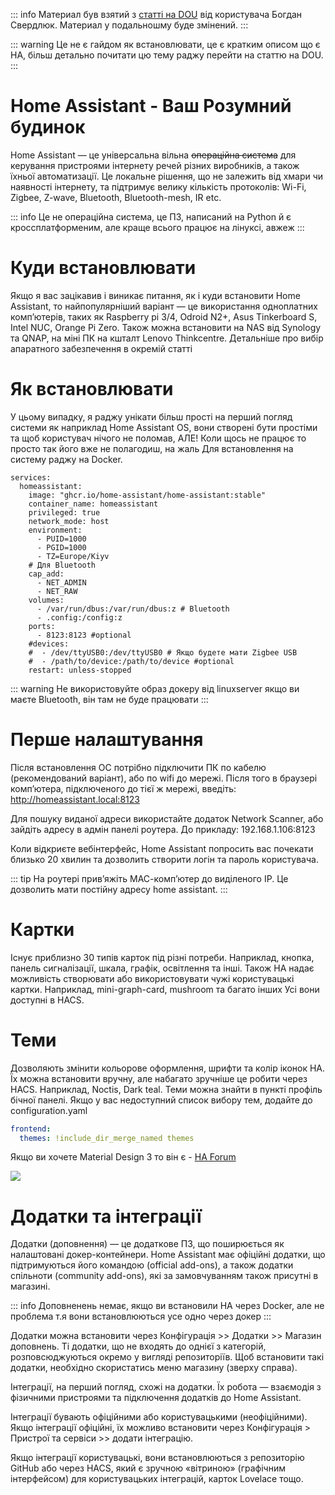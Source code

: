 <Banner
  text="Home Assistant"
  image="/pages/selfhost/ha.png"
  blur="5px"
/>

::: info
Материал був взятий з [статті на DOU](https://dou.ua/forums/topic/38947/) від користувача Богдан Свердлюк.
Материал у подальношму буде змінений.
:::

::: warning
Це не є гайдом як встановлювати, це є кратким описом що є HA, більш детально почитати цю тему раджу перейти на статтю на DOU.
:::

# Home Assistant - Ваш Розумний будинок

Home Assistant — це універсальна вільна ~~операційна система~~ для керування пристроями інтернету речей різних виробників, а також їхньої автоматизації. Це локальне рішення, що не залежить від хмари чи наявності інтернету, та підтримує велику кількість протоколів: Wi-Fi, Zigbee, Z-wave, Bluetooth, Bluetooth-mesh, IR etc.

::: info
Це не операційна система, це ПЗ, написаний на Python й є кроссплатформеним, але краще всього працює на лінуксі, авжеж
:::

# Куди встановлювати

Якщо я вас зацікавив і виникає питання, як і куди встановити Home Assistant, то найпопулярніший варіант — це використання одноплатних комп’ютерів, таких як Raspberry pi 3/4, Odroid N2+, Asus Tinkerboard S, Intel NUC, Orange Pi Zero. Також можна встановити на NAS від Synology та QNAP, на міні ПК на кшталт Lenovo Thinkcentre. Детальніше про вибір апаратного забезпечення в окремій статті

# Як встановлювати

У цьому випадку, я раджу унікати більш прості на перший погляд системи як наприклад Home Assistant OS, вони створені бути простіми та щоб користувач нічого не поломав, АЛЕ! Коли щось не працює то просто так його вже не полагодиш, на жаль
Для встановлення на систему раджу на Docker.


``` docker
services:
  homeassistant:
    image: "ghcr.io/home-assistant/home-assistant:stable"
    container_name: homeassistant
    privileged: true
    network_mode: host
    environment:
      - PUID=1000
      - PGID=1000
      - TZ=Europe/Kiyv
    # Для Bluetooth
    cap_add:
      - NET_ADMIN
      - NET_RAW
    volumes:
      - /var/run/dbus:/var/run/dbus:z # Bluetooth
      - .config:/config:z
    ports:
      - 8123:8123 #optional
    #devices:
    #  - /dev/ttyUSB0:/dev/ttyUSB0 # Якщо будете мати Zigbee USB
    #  - /path/to/device:/path/to/device #optional
    restart: unless-stopped
```

::: warning
Не використовуйте образ докеру від linuxserver якщо ви маєте Bluetooth, він там не буде працювати 
:::

# Перше налаштування

Після встановлення ОС потрібно підключити ПК по кабелю (рекомендований варіант), або по wifi до мережі. Після того в браузері комп’ютера, підключеного до тієї ж мережі, введіть: http://homeassistant.local:8123

Для пошуку виданої адреси використайте додаток Network Scanner, або зайдіть адресу в адмін панелі роутера. До прикладу: 192.168.1.106:8123

Коли відкриєте вебінтерфейс, Home Assistant попросить вас почекати близько 20 хвилин та дозволить створити логін та пароль користувача.

::: tip
На роутері прив’яжіть МАС-комп’ютер до виділеного IP. Це дозволить мати постійну адресу home assistant.
:::

# Картки

Існує приблизно 30 типів карток під різні потреби. Наприклад, кнопка, панель сигналізації, шкала, графік, освітлення та інші. Також HA надає можливість створювати або використовувати чужі користувацькі картки. Наприклад, mini-graph-card, mushroom та багато інших Усі вони доступні в HACS.

# Теми

Дозволяють змінити кольорове оформлення, шрифти та колір іконок HA. Їх можна встановити вручну, але набагато зручніше це робити через HACS. Наприклад, Noctis, Dark teal. Теми можна знайти в пункті профіль бічної панелі. Якщо у вас недоступний список вибору тем, додайте до configuration.yaml

``` yaml
frontend:
  themes: !include_dir_merge_named themes
```

Якщо ви хочете Material Design 3 то він є - [HA Forum](https://community.home-assistant.io/t/material-you-theme-a-fully-featured-implementation-of-material-design-3-for-home-assistant/623242)

<img src="https://community-assets.home-assistant.io/optimized/4X/3/b/6/3b647c4efcb4b1a21248be7e27aa0432a1082f28_2_690x350.jpeg">

# Додатки та інтеграції

Додатки (доповнення) — це додаткове ПЗ, що поширюється як налаштовані докер-контейнери. Home Assistant має офіційні додатки, що підтримуються його командою (official add-ons), а також додатки спільноти (community add-ons), які за замовчуванням також присутні в магазині.

::: info
Доповненень немає, якщо ви встановили HA через Docker, але не проблема т.я вони встановлюються усе одно через докер
:::

Додатки можна встановити через Конфігурація >> Додатки >> Магазин доповнень.
Ті додатки, що не входять до однієї з категорій, розповсюджуються окремо у вигляді репозиторіїв. Щоб встановити такі додатки, необхідно скористатись меню магазину (зверху справа).

Інтеграції, на перший погляд, схожі на додатки. Їх робота — взаємодія з фізичними пристроями та підключення додатків до Home Assistant.

Інтеграції бувають офіційними або користувацькими (неофіційними). Якщо інтеграції офіційні, їх можливо встановити через Конфігурація > Пристрої та сервіси >> додати інтеграцію.

Якщо інтеграції користувацькі, вони встановлюються з репозиторію GitHub або через HACS, який є зручною «вітриною» (графічним інтерфейсом) для користувацьких інтеграцій, карток Lovelace тощо.
